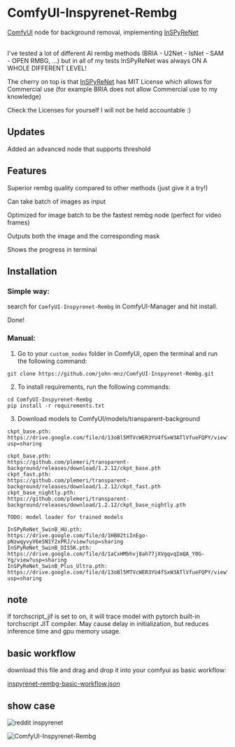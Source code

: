 ﻿# ComfyUI-Inspyrenet-Rembg
[ComfyUI](https://github.com/comfyanonymous/ComfyUI) node for background removal, implementing [InSPyReNet](https://github.com/plemeri/InSPyReNet)
</br></br>

I've tested a lot of different AI rembg methods (BRIA - U2Net - IsNet - SAM - OPEN RMBG, ...) but in all of my tests InSPyReNet was always ON A WHOLE DIFFERENT LEVEL!

The cherry on top is that [InSPyReNet](https://github.com/plemeri/InSPyReNet) has MIT License which allows for Commercial use (for example BRIA does not allow Commercial use to my knowledge)

Check the Licenses for yourself I will not be held accountable :)

## Updates

Added an advanced node that supports threshold

## Features

Superior rembg quality compared to other methods (just give it a try!)

Can take batch of images as input

Optimized for image batch to be the fastest rembg node (perfect for video frames)

Outputs both the image and the corresponding mask

Shows the progress in terminal


## Installation 

### Simple way:

search for  `ComfyUI-Inspyrenet-Rembg` in ComfyUI-Manager and hit install.

Done!

### Manual:

1. Go to your `custom_nodes` folder in ComfyUI, open the terminal and run the following command:

```
git clone https://github.com/john-mnz/ComfyUI-Inspyrenet-Rembg.git
```

2. To install requirements, run the following commands:

```
cd ComfyUI-Inspyrenet-Rembg
pip install -r requirements.txt
```

3. Download models to ComfyUI/models/transparent-background

```
ckpt_base.pth:                      https://drive.google.com/file/d/13oBl5MTVcWER3YU4fSxW3ATlVfueFQPY/view?usp=sharing

ckpt_base.pth:                      https://github.com/plemeri/transparent-background/releases/download/1.2.12/ckpt_base.pth
ckpt_fast.pth:                      https://github.com/plemeri/transparent-background/releases/download/1.2.12/ckpt_fast.pth
ckpt_base_nightly.pth:              https://github.com/plemeri/transparent-background/releases/download/1.2.12/ckpt_base_nightly.pth

TODO: model loader for trained models

InSPyReNet_SwinB_HU.pth:            https://drive.google.com/file/d/1HB02tiInEgo-pNzwqyvyV6eSN1Y2xPRJ/view?usp=sharing
InSPyReNet_SwinB_DIS5K.pth:         https://drive.google.com/file/d/1aCxHMbhvj8ah77jXVgqvqImQA_Y0G-Yg/view?usp=sharing
InSPyReNet_SwinB_Plus_Ultra.pth:    https://drive.google.com/file/d/13oBl5MTVcWER3YU4fSxW3ATlVfueFQPY/view?usp=sharing
```

## note 
If torchscript_jif is set to on, it will trace model with pytorch built-in torchscript JIT compiler. May cause delay in initialization, but reduces inference time and gpu memory usage.

## basic workflow 

download this file and drag and drop it into your comfyui as basic workflow:

[inspyrenet-rembg-basic-workflow.json](https://github.com/user-attachments/files/16311386/inspyrenet-rembg-basic-workflow.json)


## show case 

![reddit inspyrenet](https://github.com/user-attachments/assets/bbc36135-1913-4ba3-83e4-6ab86e65ec98)

![ComfyUI-Inspyrenet-Rembg](https://github.com/user-attachments/assets/e1817609-7645-4d72-b187-0cf5e74cb6c5)
